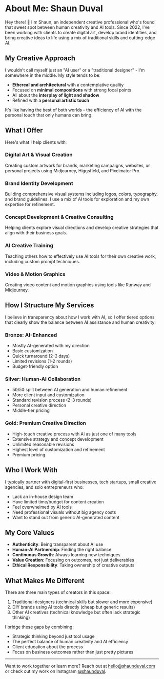 # About Me: Shaun Duval

Hey there! 👋 I'm Shaun, an independent creative professional who's found that sweet spot between human creativity and AI tools. Since 2022, I've been working with clients to create digital art, develop brand identities, and bring creative ideas to life using a mix of traditional skills and cutting-edge AI.

## My Creative Approach

I wouldn't call myself just an "AI user" or a "traditional designer" - I'm somewhere in the middle. My style tends to be:

- **Ethereal and architectural** with a contemplative quality
- Focused on **minimal compositions** with strong focal points
- All about the **interplay of light and shadow**
- Refined with a **personal artistic touch**

It's like having the best of both worlds - the efficiency of AI with the personal touch that only humans can bring.

## What I Offer

Here's what I help clients with:

### Digital Art & Visual Creation
Creating custom artwork for brands, marketing campaigns, websites, or personal projects using Midjourney, Higgsfield, and Pixelmator Pro.

### Brand Identity Development
Building comprehensive visual systems including logos, colors, typography, and brand guidelines. I use a mix of AI tools for exploration and my own expertise for refinement.

### Concept Development & Creative Consulting
Helping clients explore visual directions and develop creative strategies that align with their business goals.

### AI Creative Training
Teaching others how to effectively use AI tools for their own creative work, including custom prompt techniques.

### Video & Motion Graphics
Creating video content and motion graphics using tools like Runway and Midjourney.

## How I Structure My Services

I believe in transparency about how I work with AI, so I offer tiered options that clearly show the balance between AI assistance and human creativity:

### Bronze: AI-Enhanced
- Mostly AI-generated with my direction
- Basic customization
- Quick turnaround (2-3 days)
- Limited revisions (1-2 rounds)
- Budget-friendly option

### Silver: Human-AI Collaboration
- 50/50 split between AI generation and human refinement
- More client input and customization
- Standard revision process (2-3 rounds)
- Personal creative direction
- Middle-tier pricing

### Gold: Premium Creative Direction
- High-touch creative process with AI as just one of many tools
- Extensive strategy and concept development
- Unlimited reasonable revisions
- Highest level of customization and refinement
- Premium pricing

## Who I Work With

I typically partner with digital-first businesses, tech startups, small creative agencies, and solo entrepreneurs who:
- Lack an in-house design team
- Have limited time/budget for content creation
- Feel overwhelmed by AI tools
- Need professional visuals without big agency costs
- Want to stand out from generic AI-generated content

## My Core Values

- **Authenticity**: Being transparent about AI use
- **Human-AI Partnership**: Finding the right balance
- **Continuous Growth**: Always learning new techniques
- **Value Creation**: Focusing on outcomes, not just deliverables
- **Ethical Responsibility**: Taking ownership of creative outputs

## What Makes Me Different

There are three main types of creators in this space:
1. Traditional designers (technical skills but slower and more expensive)
2. DIY brands using AI tools directly (cheap but generic results)
3. Other AI creatives (technical knowledge but often lack strategic thinking)

I bridge these gaps by combining:
- Strategic thinking beyond just tool usage
- The perfect balance of human creativity and AI efficiency
- Client education about the process
- Focus on business outcomes rather than just pretty pictures

---

Want to work together or learn more? Reach out at [hello@shaunduval.com](mailto:hello@shaunduval.com) or check out my work on Instagram [@shaunduval](https://instagram.com/@shaunduval).
